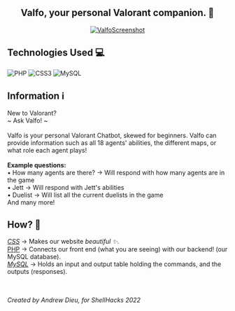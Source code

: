 <h2 align="center">
Valfo, your personal Valorant companion. 🤖
</h2> 


<p align="center">
  <a href="#" target="_blank" rel="noreferrer"><img src="blob:https://imgur.com/cd074b4e-9a58-4e0f-99c6-7fa1f657df2b" alt="ValfoScreenshot"></a>
</p>

## Technologies Used 💻
![PHP](https://img.shields.io/badge/php-%23777BB4.svg?style=for-the-badge&logo=php&logoColor=white) ![CSS3](https://img.shields.io/badge/css3-%231572B6.svg?style=for-the-badge&logo=css3&logoColor=white) ![MySQL](https://img.shields.io/badge/mysql-%2300f.svg?style=for-the-badge&logo=mysql&logoColor=white)

## Information ℹ️
New to Valorant? <br>
~ Ask Valfo! ~ <br> <br>
Valfo is your personal Valorant Chatbot, skewed for beginners. Valfo can provide information such as all 18 agents' abilities, the different maps, or what role each agent plays! <br> <br>
**Example questions: <br>**
• How many agents are there? → Will respond with how many agents are in the game <br>
• Jett → Will respond with Jett's abilities <br> 
• Duelist → Will list all the current duelists in the game <br>
And many more!

## How? 🤔
<ins>*CSS*</ins> → Makes our website *beautiful ✨*. <br>
<ins>PHP</ins> → Connects our front end (what you are seeing) with our backend! (our MySQL database). <br>
<ins>*MySQL*</ins> → Holds an input and output table holding the commands, and the outputs (responses). <br> <br> <br>

*Created by Andrew Dieu, for ShellHacks 2022*
